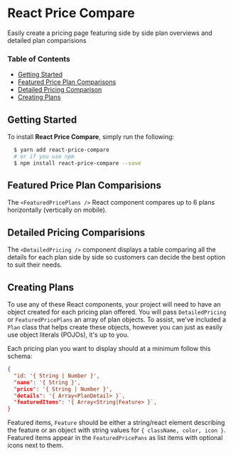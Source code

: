 # React Price Compare

Easily create a pricing page featuring side by side plan overviews and detailed plan comparisions

### Table of Contents
- [Getting Started](#getting-started)
- [Featured Price Plan Comparisons](#featured-price-plan-comparison)
- [Detailed Pricing Comparison](#detailed-pricing-comparison)
- [Creating Plans](#creating-plans)


## Getting Started

To install **React Price Compare**, simply run the following:
```bash
  $ yarn add react-price-compare
  # or if you use npm
  $ npm install react-price-compare --save
```


## Featured Price Plan Comparisions

The `<FeaturedPricePlans />` React component compares up to 6 plans horizontally (vertically on mobile). 


## Detailed Pricing Comparisions

The `<DetailedPricing />` component displays a table comparing all the details for each plan side by side so customers can decide the best option to suit
their needs.


## Creating Plans

To use any of these React components, your project will need to have an object created for each pricing plan offered. 
You will pass `DetailedPricing` or `FeaturedPricePlans` an array of plan objects. To assist, we've included a `Plan` 
class that helps create these objects, however you can just as easily use object literals (POJOs), it's up to you.

Each pricing plan you want to display should at a minimum follow this schema:
```json
{
  "id: '{ String | Number }',
  "name": '{ String }',
  "price": '{ String | Number }',
  "details": '{ Array<PlanDetail> }`,
  "featuredItems": '{ Array<String|Feature> }`,
}
```
Featured items, `Feature` should be either a string/react element describing the feature or an object with string values for `{ className, color, icon }`.
Featured items appear in the `FeaturedPricePans` as list items with optional icons next to them. 